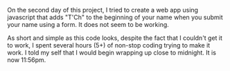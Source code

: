 On the second day of this project, I tried to create a web app using javascript that adds "T'Ch" to the beginning of your name when you submit your name using a form. It does not seem to be working.

As short and simple as this code looks, despite the fact that I couldn't get it to work, I spent several hours (5+) of non-stop coding trying to make it work. I told my self that I would begin wrapping up close to midnight. It is now 11:56pm.
